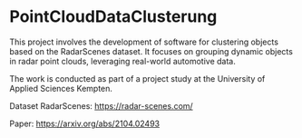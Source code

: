 # PointCloudDataClusterung


This project involves the development of software for clustering objects based on the RadarScenes dataset. It focuses on grouping dynamic objects in radar point clouds, leveraging real-world automotive data.

The work is conducted as part of a project study at the University of Applied Sciences Kempten.

Dataset RadarScenes: https://radar-scenes.com/

Paper: https://arxiv.org/abs/2104.02493
